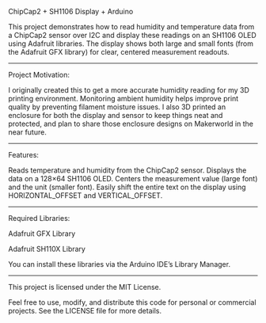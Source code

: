 ChipCap2 + SH1106 Display + Arduino

This project demonstrates how to read humidity and temperature data from a ChipCap2 sensor over I2C and display these readings on an SH1106 OLED using Adafruit libraries.
The display shows both large and small fonts (from the Adafruit GFX library) for clear, centered measurement readouts.

---
Project Motivation:

I originally created this to get a more accurate humidity reading for my 3D printing environment.
Monitoring ambient humidity helps improve print quality by preventing filament moisture issues.
I also 3D printed an enclosure for both the display and sensor to keep things neat and protected, and plan to share those enclosure designs on Makerworld in the near future.

---

Features:

Reads temperature and humidity from the ChipCap2 sensor.
Displays the data on a 128×64 SH1106 OLED.
Centers the measurement value (large font) and the unit (smaller font).
Easily shift the entire text on the display using HORIZONTAL_OFFSET and VERTICAL_OFFSET.

---

Required Libraries:

Adafruit GFX Library

Adafruit SH110X Library

You can install these libraries via the Arduino IDE’s Library Manager.

---

This project is licensed under the MIT License.

Feel free to use, modify, and distribute this code for personal or commercial projects. See the LICENSE file for more details.
